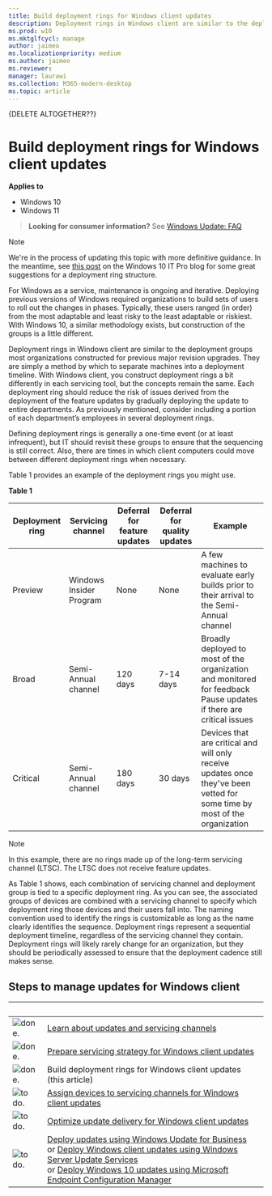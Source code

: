 ```yaml
---
title: Build deployment rings for Windows client updates
description: Deployment rings in Windows client are similar to the deployment groups most organizations constructed for previous major revision upgrades.
ms.prod: w10
ms.mktglfcycl: manage
author: jaimeo
ms.localizationpriority: medium
ms.author: jaimeo
ms.reviewer: 
manager: laurawi
ms.collection: M365-modern-desktop
ms.topic: article
---
```


{DELETE ALTOGETHER??}

# Build deployment rings for Windows client updates

**Applies to**

-   Windows 10
-   Windows 11


> **Looking for consumer information?** See [Windows Update: FAQ](https://support.microsoft.com/help/12373/windows-update-faq) 

> [!NOTE]
> We're in the process of updating this topic with more definitive guidance. In the meantime, see [this post](https://techcommunity.microsoft.com/t5/Windows-IT-Pro-Blog/Tactical-considerations-for-creating-Windows-deployment-rings/ba-p/746979) on the Windows 10 IT Pro blog for some great suggestions for a deployment ring structure.

For Windows as a service, maintenance is ongoing and iterative. Deploying previous versions of Windows required organizations to build sets of users to roll out the changes in phases. Typically, these users ranged (in order) from the most adaptable and least risky to the least adaptable or riskiest. With Windows 10, a similar methodology exists, but construction of the groups is a little different. 

Deployment rings in Windows client are similar to the deployment groups most organizations constructed for previous major revision upgrades. They are simply a method by which to separate machines into a deployment timeline. With Windows client, you construct deployment rings a bit differently in each servicing tool, but the concepts remain the same. Each deployment ring should reduce the risk of issues derived from the deployment of the feature updates by gradually deploying the update to entire departments. As previously mentioned, consider including a portion of each department’s employees in several deployment rings. 

Defining deployment rings is generally a one-time event (or at least infrequent), but IT should revisit these groups to ensure that the sequencing is still correct. Also, there are times in which client computers could move between different deployment rings when necessary.

Table 1 provides an example of the deployment rings you might use. 

**Table 1**

| Deployment ring | Servicing channel | Deferral for feature updates | Deferral for quality updates | Example |
| --- | --- | --- | --- | --- |
| Preview | Windows Insider Program | None | None | A few machines to evaluate early builds prior to their arrival to the Semi-Annual channel |
| Broad | Semi-Annual channel | 120 days | 7-14 days | Broadly deployed to most of the organization and monitored for feedback</br>Pause updates if there are critical issues |
| Critical | Semi-Annual channel | 180 days | 30 days | Devices that are critical and will only receive updates once they've been vetted for some time by most of the organization |

>[!NOTE]
>In this example, there are no rings made up of the long-term servicing channel (LTSC). The LTSC does not receive feature updates. 


As Table 1 shows, each combination of servicing channel and deployment group is tied to a specific deployment ring. As you can see, the associated groups of devices are combined with a servicing channel to specify which deployment ring those devices and their users fall into. The naming convention used to identify the rings is customizable as long as the name clearly identifies the sequence. Deployment rings represent a sequential deployment timeline, regardless of the servicing channel they contain. Deployment rings will likely rarely change for an organization, but they should be periodically assessed to ensure that the deployment cadence still makes sense. 


## Steps to manage updates for Windows client

|&nbsp; |&nbsp; |
| --- | --- |
| ![done.](images/checklistdone.png) | [Learn about updates and servicing channels](waas-overview.md) |
| ![done.](images/checklistdone.png) | [Prepare servicing strategy for Windows client updates](waas-servicing-strategy-windows-10-updates.md) |
| ![done.](images/checklistdone.png) | Build deployment rings for Windows client updates (this article) |
| ![to do.](images/checklistbox.gif) | [Assign devices to servicing channels for Windows client updates](waas-servicing-channels-windows-10-updates.md) |
| ![to do.](images/checklistbox.gif) | [Optimize update delivery for Windows client updates](waas-optimize-windows-10-updates.md) |
| ![to do.](images/checklistbox.gif) | [Deploy updates using Windows Update for Business](waas-manage-updates-wufb.md)</br>or [Deploy Windows client updates using Windows Server Update Services](waas-manage-updates-wsus.md)</br>or [Deploy Windows 10 updates using Microsoft Endpoint Configuration Manager](/mem/configmgr/osd/deploy-use/manage-windows-as-a-service) |


